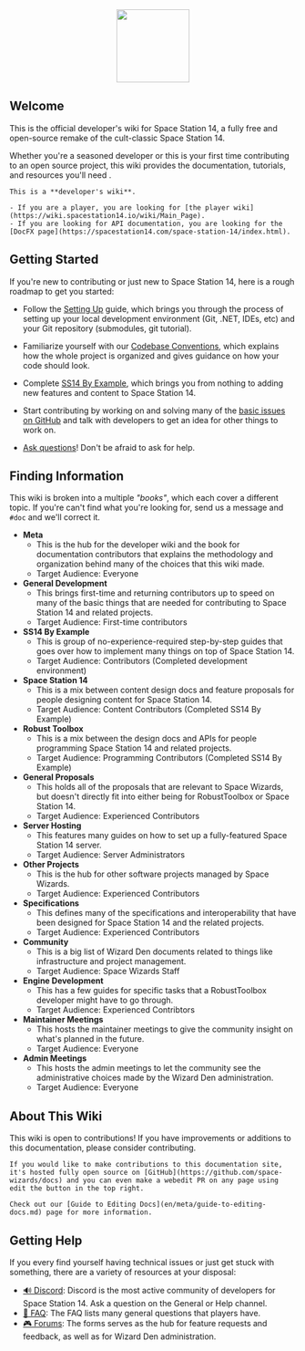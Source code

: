 <img src="en/assets/misc/icon-trans.svg" width=128 style="margin-left:auto;margin-right:auto;display:block"/>

## Welcome

This is the official developer's wiki for Space Station 14, a fully free and open-source remake of the cult-classic Space Station 14.

Whether you're a seasoned developer or this is your first time contributing to an open source project, this wiki provides the documentation, tutorials, and resources you'll need .

```admonish warning "Players Beware"
This is a **developer's wiki**. 

- If you are a player, you are looking for [the player wiki](https://wiki.spacestation14.io/wiki/Main_Page).
- If you are looking for API documentation, you are looking for the [DocFX page](https://spacestation14.com/space-station-14/index.html).
```

## Getting Started

If you're new to contributing or just new to Space Station 14, here is a rough roadmap to get you started:

- Follow the [Setting Up]() guide, which brings you through the process of setting up your local development environment (Git, .NET, IDEs, etc) and your Git repository (submodules, git tutorial).

- Familiarize yourself with our [Codebase Conventions](), which explains how the whole project is organized and gives guidance on how your code should look.

- Complete [SS14 By Example](), which brings you from nothing to adding new features and content to Space Station 14.

- Start contributing by working on and solving many of the [basic issues on GitHub](https://github.com/space-wizards/space-station-14/issues?q=is%3Aissue+is%3Aopen+sort%3Aupdated-desc+label%3A"Difficulty%3A+1-Easy") and talk with developers to get an idea for other things to work on.

- [Ask questions]()! Don't be afraid to ask for help.

## Finding Information

This wiki is broken into a multiple _"books"_, which each cover a different topic. If you're can't find what you're looking for, send us a message and `#doc` and we'll correct it.

- **Meta**
  - This is the hub for the developer wiki and the book for documentation contributors that explains the methodology and organization behind many of the choices that this wiki made.
  - Target Audience: Everyone 
- **General Development**
  - This brings first-time and returning contributors up to speed on many of the basic things that are needed for contributing to Space Station 14 and related projects.
  - Target Audience: First-time contributors
- **SS14 By Example**
  - This is group of no-experience-required step-by-step guides that goes over how to implement many things on top of Space Station 14. 
  - Target Audience: Contributors (Completed development environment)
- **Space Station 14**
  - This is a mix between content design docs and feature proposals for people designing content for Space Station 14.
  - Target Audience: Content Contributors (Completed SS14 By Example)
- **Robust Toolbox**
  - This is a mix between the design docs and APIs for people programming Space Station 14 and related projects.
  - Target Audience: Programming Contributors (Completed SS14 By Example)
- **General Proposals**
  - This holds all of the proposals that are relevant to Space Wizards, but doesn't directly fit into either being for RobustToolbox or Space Station 14.
  - Target Audience: Experienced Contributors
- **Server Hosting**
  - This features many guides on how to set up a fully-featured Space Station 14 server.
  - Target Audience: Server Administrators
- **Other Projects**
  - This is the hub for other software projects managed by Space Wizards.
  - Target Audience: Experienced Contributors
- **Specifications**
  - This defines many of the specifications and interoperability that have been designed for Space Station 14 and the related projects.
  - Target Audience: Experienced Contributors
- **Community**
  - This is a big list of Wizard Den documents related to things like infrastructure and project management.
  - Target Audience: Space Wizards Staff
- **Engine Development**
  - This has a few guides for specific tasks that a RobustToolbox developer might have to go through.
  - Target Audience: Experienced Contribtors
- **Maintainer Meetings**
  - This hosts the maintainer meetings to give the community insight on what's planned in the future.
  - Target Audience: Everyone
- **Admin Meetings**
  - This hosts the admin meetings to let the community see the administrative choices made by the Wizard Den administration.
  - Target Audience: Everyone

## About This Wiki

This wiki is open to contributions! If you have improvements or additions to this documentation, please consider contributing.

```admonish info "Making Wiki Contributions"
If you would like to make contributions to this documentation site, it's hosted fully open source on [GitHub](https://github.com/space-wizards/docs) and you can even make a webedit PR on any page using edit the button in the top right. 

Check out our [Guide to Editing Docs](en/meta/guide-to-editing-docs.md) page for more information.
```


## Getting Help

If you every find yourself having technical issues or just get stuck with something, there are a variety of resources at your disposal:

- [🔊 Discord](https://discord.gg/ss14): Discord is the most active community of developers for Space Station 14. Ask a question on the General or Help channel.
- [📲 FAQ](https://spacestation14.com/about/faq/): The FAQ lists many general questions that players have.
- [🎮 Forums](https://forum.spacestation14.com/): The forms serves as the hub for feature requests and feedback, as well as for Wizard Den administration.
